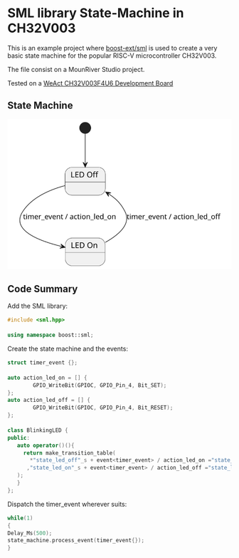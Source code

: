 # SML library State-Machine in CH32V003

This is an example project where [boost-ext/sml](https://github.com/boost-ext/sml) is used to create a very basic state machine for the popular RISC-V microcontroller CH32V003.

The file consist on a MounRiver Studio project.

Tested on a [WeAct CH32V003F4U6 Development Board](https://github.com/WeActStudio/WeActStudio.CH32V003CoreBoard)

## State Machine

![LED Blink SM](PlantUML_BlinkLED.svg)

## Code Summary

Add the SML library:

```C++
#include <sml.hpp>

using namespace boost::sml;
```

Create the state machine and the events:

```C++
struct timer_event {};

auto action_led_on = [] {
		GPIO_WriteBit(GPIOC, GPIO_Pin_4, Bit_SET);
};
auto action_led_off = [] {
		GPIO_WriteBit(GPIOC, GPIO_Pin_4, Bit_RESET);
};

class BlinkingLED {
public:
   auto operator()(){
     return make_transition_table(
       *"state_led_off"_s + event<timer_event> / action_led_on ="state_led_on"_s
      ,"state_led_on"_s + event<timer_event> / action_led_off ="state_led_off"_s
   );
   }
};
```

Dispatch the timer_event wherever suits:

```C++
while(1)
{
Delay_Ms(500);
state_machine.process_event(timer_event{});
}
```
